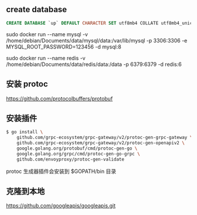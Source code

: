 
## create database

```sql
CREATE DATABASE `up` DEFAULT CHARACTER SET utf8mb4 COLLATE utf8mb4_unicode_ci
```

sudo docker run --name mysql -v /home/debian/Documents/data/mysql/data:/var/lib/mysql -p 3306:3306 -e MYSQL_ROOT_PASSWORD=123456 -d mysql:8

sudo docker run --name redis -v /home/debian/Documents/data/redis/data:/data -p 6379:6379 -d redis:6


## 安装 protoc

https://github.com/protocolbuffers/protobuf

## 安装插件

```bash
$ go install \
    github.com/grpc-ecosystem/grpc-gateway/v2/protoc-gen-grpc-gateway \
    github.com/grpc-ecosystem/grpc-gateway/v2/protoc-gen-openapiv2 \
    google.golang.org/protobuf/cmd/protoc-gen-go \
    google.golang.org/grpc/cmd/protoc-gen-go-grpc \
    github.com/envoyproxy/protoc-gen-validate
```

protoc 生成器插件会安装到 $GOPATH/bin 目录

## 克隆到本地

https://github.com/googleapis/googleapis.git
